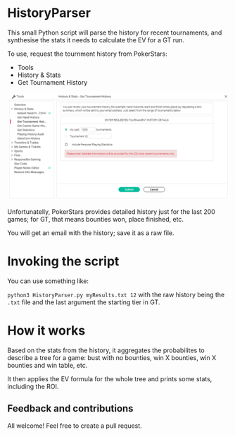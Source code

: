 # HistoryParser

This small Python script will parse the history for recent tournaments, and synthesise the stats it needs to calculate the EV for a GT run.

To use, request the tournment history from PokerStars:

* Tools
* History & Stats
* Get Tournament History

![Turning on filter](img/history.PNG)

Unfortunatelly, PokerStars provides detailed history just for the last 200 games; for GT, that means bounties won, place finished, etc.

You will get an email with the history; save it as a raw file.

# Invoking the script

You can use something like:

`python3 HistoryParser.py myResults.txt 12` with the raw history being the `.txt` file and the last argument the starting tier in GT.

# How it works

Based on the stats from the history, it aggregates the probabilites to describe a tree for a game: bust with no bounties, win X bounties, win X bounties and win table, etc.

It then applies the EV formula for the whole tree and prints some stats, including the ROI.

## Feedback and contributions

All welcome! Feel free to create a pull request.

